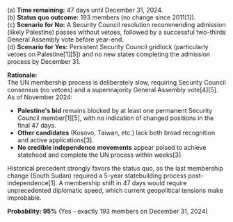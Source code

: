 (a) **Time remaining:** 47 days until December 31, 2024.  
(b) **Status quo outcome:** 193 members (no change since 2011[1]).  
(c) **Scenario for No:** A Security Council resolution recommending admission (likely Palestine) passes without vetoes, followed by a successful two-thirds General Assembly vote before year-end.  
(d) **Scenario for Yes:** Persistent Security Council gridlock (particularly vetoes on Palestine[1][5]) and no new states completing the admission process by December 31.  

**Rationale:**  
The UN membership process is deliberately slow, requiring Security Council consensus (no vetoes) and a supermajority General Assembly vote[4][5]. As of November 2024:  
- **Palestine's bid** remains blocked by at least one permanent Security Council member[1][5], with no indication of changed positions in the final 47 days.  
- **Other candidates** (Kosovo, Taiwan, etc.) lack both broad recognition and active applications[3].  
- **No credible independence movements** appear poised to achieve statehood and complete the UN process within weeks[3].  

Historical precedent strongly favors the status quo, as the last membership change (South Sudan) required a 5-year statebuilding process post-independence[1]. A membership shift in 47 days would require unprecedented diplomatic speed, which current geopolitical tensions make improbable.  

**Probability: 95%** (Yes - exactly 193 members on December 31, 2024)
